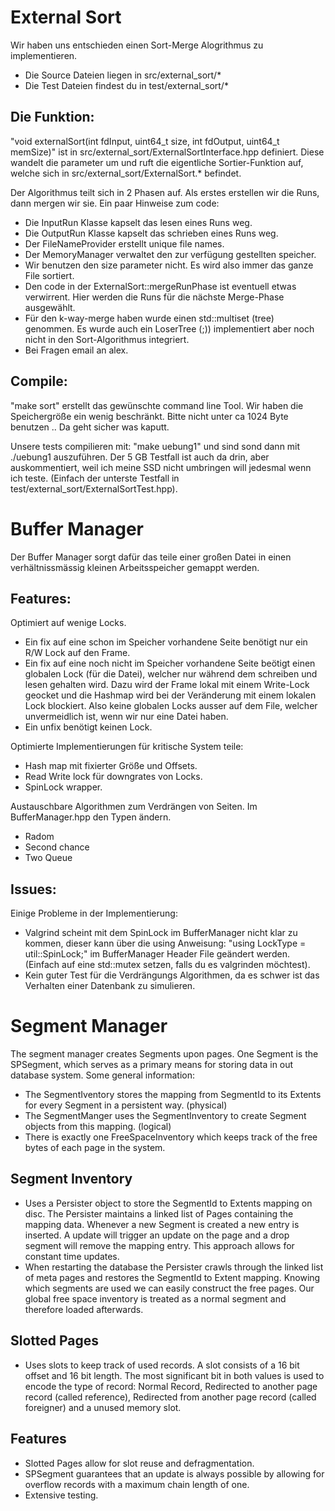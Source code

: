    
External Sort
=============

Wir haben uns entschieden einen Sort-Merge Alogrithmus zu implementieren.

* Die Source Dateien liegen in src/external_sort/*
* Die Test Dateien findest du in test/external_sort/*

Die Funktion:
-------------
"void externalSort(int fdInput, uint64_t size, int fdOutput, uint64_t memSize)"
ist in src/external_sort/ExternalSortInterface.hpp definiert. Diese wandelt die parameter um und ruft die eigentliche Sortier-Funktion auf, welche sich in src/external_sort/ExternalSort.* befindet.

Der Algorithmus teilt sich in 2 Phasen auf. Als erstes erstellen wir die Runs, dann mergen wir sie. Ein paar Hinweise zum code:

* Die InputRun Klasse kapselt das lesen eines Runs weg.
* Die OutputRun Klasse kapselt das schrieben eines Runs weg.
* Der FileNameProvider erstellt unique file names.
* Der MemoryManager verwaltet den zur verfügung gestellten speicher.
* Wir benutzen den size parameter nicht. Es wird also immer das ganze File sortiert.
* Den code in der ExternalSort::mergeRunPhase ist eventuell etwas verwirrent. Hier werden die Runs für die nächste Merge-Phase ausgewählt.
* Für den k-way-merge haben wurde einen std::multiset (tree) genommen. Es wurde auch ein LoserTree (;)) implementiert aber noch nicht in den Sort-Algorithmus integriert.
* Bei Fragen email an alex.

Compile:
--------

"make sort" erstellt das gewünschte command line Tool. Wir haben die Speichergröße ein wenig beschränkt. Bitte nicht unter ca 1024 Byte benutzen .. Da geht sicher was kaputt.

Unsere tests compilieren mit: "make uebung1" und sind sond dann mit ./uebung1 auszuführen. Der 5 GB Testfall ist auch da drin, aber auskommentiert, weil ich meine SSD nicht umbringen will jedesmal wenn ich teste. (Einfach der unterste Testfall in test/external_sort/ExternalSortTest.hpp).

Buffer Manager
==============

Der Buffer Manager sorgt dafür das teile einer großen Datei in einen verhältnissmässig kleinen Arbeitsspeicher gemappt werden.

Features:
---------

Optimiert auf wenige Locks.

* Ein fix auf eine schon im Speicher vorhandene Seite benötigt nur ein R/W Lock auf den Frame.
* Ein fix auf eine noch nicht im Speicher vorhandene Seite beötigt einen globalen Lock (für die Datei), welcher nur während dem schreiben und lesen gehalten wird. Dazu wird der Frame lokal mit einem Write-Lock geocket und die Hashmap wird bei der Veränderung mit einem lokalen Lock blockiert. Also keine globalen Locks ausser auf dem File, welcher unvermeidlich ist, wenn wir nur eine Datei haben.
* Ein unfix benötigt keinen Lock.

Optimierte Implementierungen für kritische System teile:

* Hash map mit fixierter Größe und Offsets.
* Read Write lock für downgrates von Locks.
* SpinLock wrapper.

Austauschbare Algorithmen zum Verdrängen von Seiten. Im BufferManager.hpp den Typen ändern.

* Radom
* Second chance
* Two Queue

Issues:
-------

Einige Probleme in der Implementierung:

* Valgrind scheint mit dem SpinLock im BufferManager nicht klar zu kommen, dieser kann über die using Anweisung: "using LockType = util::SpinLock;" im BufferManager Header File geändert werden. (Einfach auf eine std::mutex setzen, falls du es valgrinden möchtest).
* Kein guter Test für die Verdrängungs Algorithmen, da es schwer ist das Verhalten einer Datenbank zu simulieren.

Segment Manager
===============

The segment manager creates Segments upon pages. One Segment is the SPSegment, which serves as a primary means for storing data in out database system. Some general information:

* The SegmentIventory stores the mapping from SegmentId to its Extents for every Segment in a persistent way. (physical)
* The SegmentManger uses the SegmentInventory to create Segment objects from this mapping. (logical)
* There is exactly one FreeSpaceInventory which keeps track of the free bytes of each page in the system.

Segment Inventory
-----------------

* Uses a Persister object to store the SegmentId to Extents mapping on disc. The Persister maintains a linked list of Pages containing the mapping data. Whenever a new Segment is created a new entry is inserted. A update will trigger an update on the page and a drop segment will remove the mapping entry. This approach allows for constant time updates.
* When restarting the database the Persister crawls through the linked list of meta pages and restores the SegmentId to Extent mapping. Knowing which segments are used we can easily construct the free pages. Our global free space inventory is treated as a normal segment and therefore loaded afterwards.

Slotted Pages
-------------

* Uses slots to keep track of used records. A slot consists of a 16 bit offset and 16 bit length. The most significant bit in both values is used to encode the type of record: Normal Record, Redirected to another page record (called reference), Redirected from another page record (called foreigner) and a unused memory slot.

Features
--------

* Slotted Pages allow for slot reuse and defragmentation.
* SPSegment guarantees that an update is always possible by allowing for overflow records with a maximum chain length of one.
* Extensive testing.
